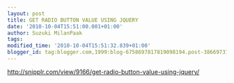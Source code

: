 ```yaml
---
layout: post
title: GET RADIO BUTTON VALUE USING JQUERY
date: '2010-10-04T15:51:00.001+01:00'
author: Suzuki MilanPaak
tags: 
modified_time: '2010-10-04T15:51:32.839+01:00'
blogger_id: tag:blogger.com,1999:blog-6758697817819098194.post-3866973742152734638
---
```


http://snipplr.com/view/9166/get-radio-button-value-using-jquery/

